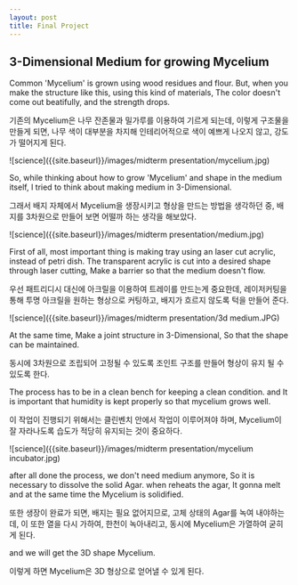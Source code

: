 ```yaml
---
layout: post
title: Final Project
---
```


## 3-Dimensional Medium for growing Mycelium

Common 'Mycelium' is grown using wood residues and flour.
But, when you make the structure like this, using this kind of materials,
The color doesn't come out beatifully, and the strength drops.

기존의 Mycelium은 나무 잔존물과 밀가루를 이용하여 기르게 되는데,
이렇게 구조물을 만들게 되면, 나무 색이 대부분을 차지해 인테리어적으로
색이 예쁘게 나오지 않고, 강도가 떨어지게 된다.

![science]({{site.baseurl}}/images/midterm presentation/mycelium.jpg)

So, while thinking about how to grow 'Mycelium' and shape in the medium itself,
I tried to think about making medium in 3-Dimensional.

그래서 배지 자체에서 Mycelium을 생장시키고 형상을 만드는 방법을 생각하던 중, 
배지를 3차원으로 만들어 보면 어떨까 하는 생각을 해보았다.

![science]({{site.baseurl}}/images/midterm presentation/medium.jpg)

First of all, most important thing is making tray using an laser cut acrylic, instead of petri dish.
The transparent acrylic is cut into a desired shape through laser cutting, 
Make a barrier so that the medium doesn't flow.

우선 패트리디시 대신에 아크릴을 이용하여 트레이를 만드는게 중요한데, 
레이저커팅을 통해 투명 아크릴을 원하는 형상으로 커팅하고, 
배지가 흐르지 않도록 턱을 만들어 준다.

![science]({{site.baseurl}}/images/midterm presentation/3d medium.JPG)

At the same time, Make a joint structure in 3-Dimensional, So that the shape can be maintained.

동시에 3차원으로 조립되어 고정될 수 있도록 조인트 구조를 만들어
형상이 유지 될 수 있도록 한다.

The process has to be in a clean bench for keeping a clean condition.
and It is important that humidity is kept properly so that mycelium grows well.

이 작업이 진행되기 위해서는 클린벤치 안에서 작업이 이루어져야 하며,
Mycelium이 잘 자라나도록 습도가 적당히 유지되는 것이 중요하다.

![science]({{site.baseurl}}/images/midterm presentation/mycelium incubator.jpg)

after all done the process, we don't need medium anymore, So it is necessary to dissolve the solid Agar.
when reheats the agar, It gonna melt and at the same time the Mycelium is solidified.

또한 생장이 완료가 되면, 배지는 필요 없어지므로, 고체 상태의 Agar를 녹여 내야하는데,
이 또한 열을 다시 가하여, 한천이 녹아내리고, 동시에 Mycelium은 가열하여 굳히게 된다.

and we will get the 3D shape Mycelium.

이렇게 하면 Mycelium은 3D 형상으로 얻어낼 수 있게 된다.
